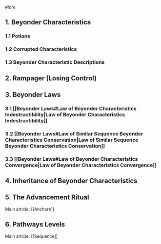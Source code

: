 #lore 
## 1. Beyonder Characteristics
### 1.1  Potions
### 1.2 Corrupted Characteristics
### 1.3 Beyonder Characteristic Descriptions

## 2. Rampager (Losing Control)

## 3. Beyonder Laws
### 3.1 [[Beyonder Laws#Law of Beyonder Characteristics Indestructibility|Law of Beyonder Characteristics Indestructibility]]
### 3.2 [[Beyonder Laws#Law of Similar Sequence Beyonder Characteristics Conservation|Law of Similar Sequence Beyonder Characteristics Conservation]]
### 3.3 [[Beyonder Laws#Law of Beyonder Characteristics Convergence|Law of Beyonder Characteristics Convergence]]
## 4. Inheritance of Beyonder Characteristics
## 5. The Advancement Ritual
Main article: [[Anchors]]

## 6. Pathways Levels
Main article: [[Sequence]]

